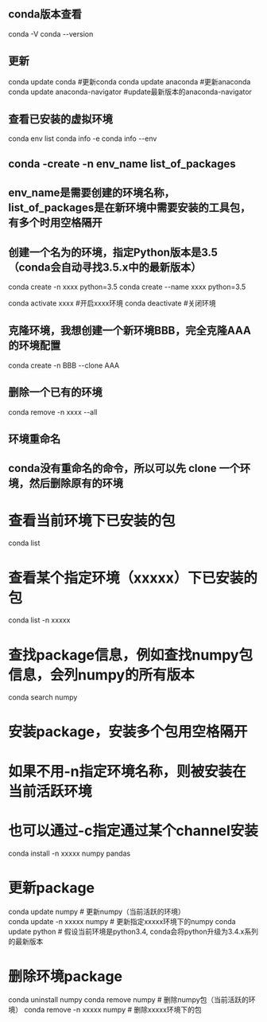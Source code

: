 ## conda版本查看
conda -V
conda --version 
 
## 更新
conda update conda           #更新conda
conda update anaconda        #更新anaconda
conda update anaconda-navigator    #update最新版本的anaconda-navigator   
 
## 查看已安装的虚拟环境
conda env list 
conda info -e
conda info --env
 
## conda -create -n env_name list_of_packages
## env_name是需要创建的环境名称，list_of_packages是在新环境中需要安装的工具包，有多个时用空格隔开
## 创建一个名为的环境，指定Python版本是3.5（conda会自动寻找3.5.x中的最新版本）
 
conda create -n xxxx python=3.5
conda create --name xxxx python=3.5  
 
conda activate xxxx           #开启xxxx环境
conda deactivate              #关闭环境
 
## 克隆环境，我想创建一个新环境BBB，完全克隆AAA的环境配置
conda create -n BBB --clone AAA
 
## 删除一个已有的环境
conda remove -n xxxx --all
 
## 环境重命名
## conda没有重命名的命令，所以可以先 clone 一个环境，然后删除原有的环境


# 查看当前环境下已安装的包
conda list
 
# 查看某个指定环境（xxxxx）下已安装的包
conda list -n xxxxx
 
# 查找package信息，例如查找numpy包信息，会列numpy的所有版本
conda search numpy
 
# 安装package，安装多个包用空格隔开
# 如果不用-n指定环境名称，则被安装在当前活跃环境
# 也可以通过-c指定通过某个channel安装
conda install -n xxxxx numpy pandas
 
# 更新package
conda update numpy           # 更新numpy（当前活跃的环境）  
conda update -n xxxxx numpy  # 更新指定xxxxx环境下的numpy
conda update python          # 假设当前环境是python3.4, conda会将python升级为3.4.x系列的最新版本
 
# 删除环境package
conda uninstall numpy
conda remove numpy           # 删除numpy包（当前活跃的环境）
conda remove -n xxxxx numpy  # 删除xxxxx环境下的包